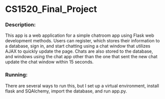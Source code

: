 # CS1520_Final_Project
### Description:
This app is a web application for a simple chatroom app using Flask web development methods. Users can register, which stores their information to a database, sign in, and start chatting using a chat window that utilizes AJAX to quickly update the page. Chats are also stored to the database, and windows using the chat app other than the one that sent the new chat update the chat window within 15 seconds.
### Running:
There are several ways to run this, but I set up a virtual environment, install flask and SQAlchemy, import the database, and run app.py.
